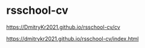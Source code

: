# rsschool-cv

https://DmitryKr2021.github.io/rsschool-cv/cv

https://dmitrykr2021.github.io/rsschool-cv/index.html  
